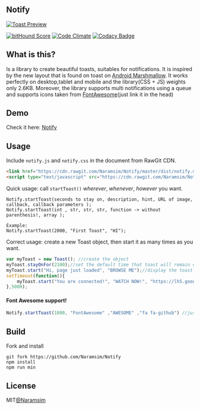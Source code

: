 ## Notify
[![Toast Preview](http://i.imgur.com/PFDgc3s.png)](https://github.com/Naramsim/Notify)


[![bitHound Score](https://www.bithound.io/github/Naramsim/Notify/badges/score.svg)](https://www.bithound.io/github/Naramsim/Notify)
[![Code Climate](https://codeclimate.com/github/Naramsim/Notify/badges/gpa.svg)](https://codeclimate.com/github/Naramsim/Notify)
[![Codacy Badge](https://api.codacy.com/project/badge/65b028208d0d4fcb8dbb694170b6e33b)](https://www.codacy.com/app/igougi-ui/Notify)

What is this?
---
Is a library to create beautiful toasts, suitables for notifications.
It is inspired by the new layout that is found on toast on [Android Marshmallow](https://www.google.com/design/spec/components/snackbars-toasts.html#snackbars-toasts-specs).
It works perfectly on desktop,tablet and mobile and the library(CSS + JS) weights only 2.6KB. Moreover, the library supports multi notifications using a queue and supports icons taken from [FontAwesome](http://fontawesome.io/icons/)(just link it in the head)

Demo
---
Check it here: [Notify](http://naramsim.github.io/Notify/)

Usage
---
Include `notify.js` and `notify.css` in the document from RawGit CDN.

```html
<link href="https://cdn.rawgit.com/Naramsim/Notify/master/dist/notify.min.css" rel="stylesheet" type="text/css">
<script type="text/javascript" src="https://cdn.rawgit.com/Naramsim/Notify/master/dist/notify.min.js"></script>
```


Quick usage: call `startToast()` _wherever_, _whenever_, _however_ you want.
```
Notify.startToast(seconds to stay on, description, hint, URL of image, callback, callback parameters );
Notify.startToast(int , str, str, str, function -> without parenthesis!, array );

Example:
Notify.startToast(2000, "First Toast", "HI");
```


Correct usage: create a new Toast object, then start it as many times as you want.
```javascript
var myToast = new Toast(); //create the object
myToast.stayOnFor(2100);//set the default time that toast will remain on
myToast.start("Hi, page just loaded", "BROWSE ME");//display the toast
setTimeout(function(){
    myToast.start("You are connected!", "WATCH NOW!", "https://lh5.googleusercontent.com/-zpbBgPjMIbs/AAAAAAAAAAI/AAAAAAAAAAA/hwgFO6TObQE/s32-c/photo.jpg", changeBackground, ["green", "0.4"] );
},5000);
```


#### Font Awesome support!
``` javascript
Notify.startToast(1000, "FontAwesome" ,"AWESOME" ,"fa fa-github") //just insert the classes needed and you are good to go
```

Build
---
Fork and install
```
git fork https://github.com/Naramsim/Notify
npm install
npm run min
```

License
---
MIT[@Naramsim](https://github.com/Naramsim)
